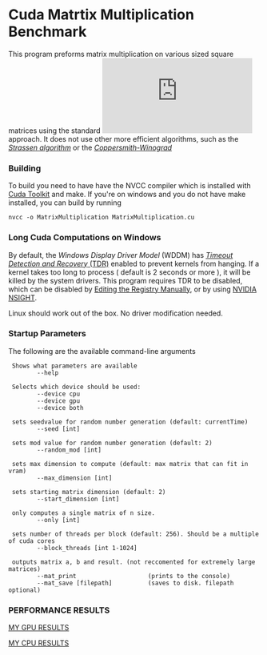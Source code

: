 # Cuda Matrtix Multiplication Benchmark

This program preforms matrix multiplication on various sized square matrices using the standard ![enter image description here](https://latex.codecogs.com/gif.latex?O%28n%5E3%29) approach. It does not use other more efficient algorithms, such as the [*Strassen algorithm*](https://en.wikipedia.org/wiki/Strassen_algorithm) or the [*Coppersmith-Winograd*](https://en.wikipedia.org/wiki/Coppersmith%E2%80%93Winograd_algorithm)

### Building

To build you need to have have the NVCC compiler which is installed with [Cuda Toolkit](https://developer.nvidia.com/cuda-downloads) and make. If you're on windows and you do not have make installed, you can build by running

`nvcc -o MatrixMultiplication MatrixMultiplication.cu`

### Long Cuda Computations on Windows

  

By default, the *Windows Display Driver Model* (WDDM) has [*Timeout Detection and Recovery* (TDR)](https://docs.microsoft.com/en-us/windows-hardware/drivers/display/tdr-registry-keys) enabled to prevent kernels from hanging. If a kernel takes too long to process ( default is 2 seconds or more ), it will be killed by the system drivers. This program requires TDR to be disabled, which can be disabled by [Editing the Registry Manually](https://docs.microsoft.com/en-us/windows-hardware/drivers/display/tdr-registry-keys), or by using [NVIDIA NSIGHT](https://docs.nvidia.com/gameworks/content/developertools/desktop/timeout_detection_recovery.htm).

Linux should work out of the box. No driver modification needed.

 ### Startup Parameters

The following are the available command-line arguments

```
 Shows what parameters are available
        --help

 Selects which device should be used:
        --device cpu
        --device gpu
        --device both

 sets seedvalue for random number generation (default: currentTime)
        --seed [int]

 sets mod value for random number generation (default: 2)
        --random_mod [int]

 sets max dimension to compute (default: max matrix that can fit in vram)
        --max_dimension [int]

 sets starting matrix dimension (default: 2)
        --start_dimension [int]

 only computes a single matrix of n size.
        --only [int]

 sets number of threads per block (default: 256). Should be a multiple of cuda cores
        --block_threads [int 1-1024]

 outputs matrix a, b and result. (not reccomented for extremely large matrices)
        --mat_print                    (prints to the console)
        --mat_save [filepath]          (saves to disk. filepath optional)
```

### PERFORMANCE RESULTS
[MY GPU RESULTS](GPU-RESULTS.md)

[MY CPU RESULTS](CPU-RESULTS.md)